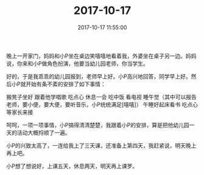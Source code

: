 ﻿---
title: "2017-10-17"
date: 2017-10-17 11:55:00
tags: 文字
categories: 爸爸
---
晚上一开家门，妈妈和小P坐在桌边笑嘻嘻地看着我，外婆坐在桌子另一边。妈妈说，你来和小P做角色扮演，他要当幼儿园老师，你当学生。

好的，于是我乖乖的幼儿园报到，老师早上好。小P高兴地回答，同学早上好。然后小P就开始有条不紊的安排了如下事情：

搬凳子坐好
跟着他学唱歌
吃点心
休息一会
吃中饭
看电视
睡午觉（其中可以报告老师，要小便，要大便，要听音乐，小P统统满足[嘻嘻]）
午睡好起床看书
吃点心
等家长来接

呵呵，一项一项事情，小P搞得清清楚楚，我跟着小P的安排，算是把他幼儿园一天的活动大概捋顺了一遍。

小P的兴致太高了，一连给我上了三天课，还准备上第四天，我赶紧说，明天晚上再上吧。

小P想了想说好，上课五天，休息两天，明天再上课罗。